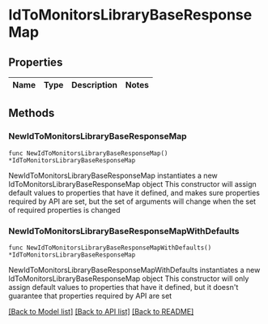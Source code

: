 # IdToMonitorsLibraryBaseResponseMap

## Properties

Name | Type | Description | Notes
------------ | ------------- | ------------- | -------------

## Methods

### NewIdToMonitorsLibraryBaseResponseMap

`func NewIdToMonitorsLibraryBaseResponseMap() *IdToMonitorsLibraryBaseResponseMap`

NewIdToMonitorsLibraryBaseResponseMap instantiates a new IdToMonitorsLibraryBaseResponseMap object
This constructor will assign default values to properties that have it defined,
and makes sure properties required by API are set, but the set of arguments
will change when the set of required properties is changed

### NewIdToMonitorsLibraryBaseResponseMapWithDefaults

`func NewIdToMonitorsLibraryBaseResponseMapWithDefaults() *IdToMonitorsLibraryBaseResponseMap`

NewIdToMonitorsLibraryBaseResponseMapWithDefaults instantiates a new IdToMonitorsLibraryBaseResponseMap object
This constructor will only assign default values to properties that have it defined,
but it doesn't guarantee that properties required by API are set


[[Back to Model list]](../README.md#documentation-for-models) [[Back to API list]](../README.md#documentation-for-api-endpoints) [[Back to README]](../README.md)


